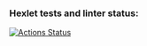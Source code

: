 ### Hexlet tests and linter status:
[![Actions Status](https://github.com/AleVVer/python-project-lvl1/workflows/hexlet-check/badge.svg)](https://github.com/AleVVer/python-project-lvl1/actions)